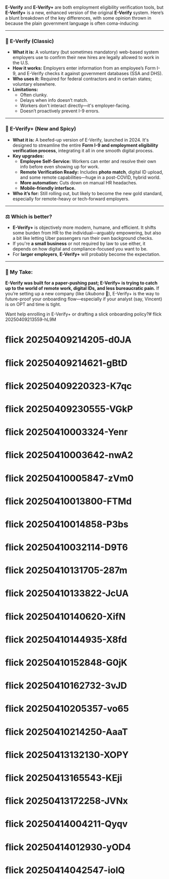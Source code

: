 **E-Verify** and **E-Verify+** are both employment eligibility verification tools, but **E-Verify+** is a new, enhanced version of the original **E-Verify** system. Here’s a blunt breakdown of the key differences, with some opinion thrown in because the plain government language is often coma-inducing:

---

### 🧾 **E-Verify (Classic)**  
- **What it is:** A voluntary (but sometimes mandatory) web-based system employers use to confirm their new hires are legally allowed to work in the U.S.  
- **How it works:** Employers enter information from an employee’s Form I-9, and E-Verify checks it against government databases (SSA and DHS).  
- **Who uses it:** Required for federal contractors and in certain states; voluntary elsewhere.  
- **Limitations:**  
  - Often clunky.  
  - Delays when info doesn’t match.  
  - Workers don't interact directly—it's employer-facing.  
  - Doesn’t proactively prevent I-9 errors.

---

### 🚀 **E-Verify+ (New and Spicy)**  
- **What it is:** A beefed-up version of E-Verify, launched in 2024. It's designed to streamline the entire **Form I-9 and employment eligibility verification process**, integrating it all in one smooth digital process.  
- **Key upgrades:**  
  - **Employee Self-Service:** Workers can enter and resolve their own info before even showing up for work.  
  - **Remote Verification Ready:** Includes **photo match**, digital ID upload, and some remote capabilities—huge in a post-COVID, hybrid world.  
  - **More automation:** Cuts down on manual HR headaches.  
  - **Mobile-friendly interface.**  
- **Who it’s for:** Still rolling out, but likely to become the new gold standard, especially for remote-heavy or tech-forward employers.

---

### ⚖️ **Which is better?**
- **E-Verify+** is objectively more modern, humane, and efficient. It shifts some burden from HR to the individual—arguably empowering, but also a bit like letting Uber passengers run their own background checks.
- If you're **a small business** or not required by law to use either, it depends on how digital and compliance-focused you want to be.  
- For **larger employers**, **E-Verify+** will probably become the expectation.

---

### 🧠 My Take:  
**E-Verify was built for a paper-pushing past; E-Verify+ is trying to catch up to the world of remote work, digital IDs, and less bureaucratic pain.** If you’re setting up a new company (like *Ukubona* 👀), E-Verify+ is the way to future-proof your onboarding flow—especially if your analyst (say, Vincent) is on OPT and time is tight.

Want help enrolling in E-Verify+ or drafting a slick onboarding policy?# flick 20250409213559-hL9M
# flick 20250409214205-d0JA
# flick 20250409214621-gBtD
# flick 20250409220323-K7qc
# flick 20250409230555-VGkP
# flick 20250410003324-Yenr
# flick 20250410003642-nwA2
# flick 20250410005847-zVm0
# flick 20250410013800-FTMd
# flick 20250410014858-P3bs
# flick 20250410032114-D9T6
# flick 20250410131705-287m
# flick 20250410133822-JcUA
# flick 20250410140620-XifN
# flick 20250410144935-X8fd
# flick 20250410152848-G0jK
# flick 20250410162732-3vJD
# flick 20250410205357-vo65
# flick 20250410214250-AaaT
# flick 20250413132130-XOPY
# flick 20250413165543-KEji
# flick 20250413172258-JVNx
# flick 20250414004211-Qyqv
# flick 20250414012930-yOD4
# flick 20250414042547-iolQ
